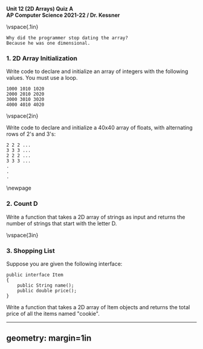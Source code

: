 __Unit 12 (2D Arrays) Quiz A__  
__AP Computer Science 2021-22 / Dr. Kessner__   

\vspace{.1in}

```
Why did the programmer stop dating the array?
Because he was one dimensional.
```

### 1. 2D Array Initialization

Write code to declare and initialize an array of integers with the following
values.  You must use a loop.

```
1000 1010 1020
2000 2010 2020
3000 3010 3020
4000 4010 4020
```

\vspace{2in}

Write code to declare and initialize a 40x40 array of floats, with alternating
rows of 2's and 3's:

```
2 2 2 ...
3 3 3 ...
2 2 2 ...
3 3 3 ...
.
.
.
```

\newpage


### 2. Count D

Write a function that takes a 2D array of strings as input and returns the 
number of strings that start with the letter D.

\vspace{3in}


### 3. Shopping List

Suppose you are given the following interface:

```
public interface Item
{
    public String name();
    public double price();
}
```
Write a function that takes a 2D array of Item objects and returns the total
price of all the items named "cookie".



---
geometry: margin=1in
---


